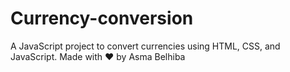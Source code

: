 # Currency-conversion
A JavaScript project to convert currencies using HTML, CSS, and JavaScript.
Made with ❤️ by Asma Belhiba
